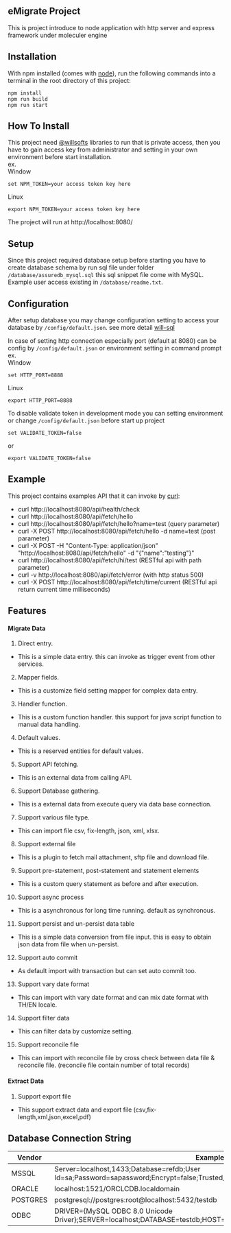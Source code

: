 ## eMigrate Project

This is project introduce to node application with http server and express framework under moleculer engine

## Installation

With npm installed (comes with [node](https://nodejs.org/en/)), run the following commands into a terminal in the root directory of this project:

```shell
npm install
npm run build
npm run start
```

## How To Install
This project need [@willsofts](https://github.com/willsofts) libraries to run that is private access, then you have to gain access key from administrator and setting in your own environment before start installation. \
ex. \
Window

    set NPM_TOKEN=your access token key here

Linux

    export NPM_TOKEN=your access token key here


The project will run at http://localhost:8080/

## Setup
Since this project required database setup before starting you have to create database schema by run sql file under folder `/database/assuredb_mysql.sql` this sql snippet file come with MySQL. Example user access existing in `/database/readme.txt`.

## Configuration
After setup database you may change configuration setting to access your database by `/config/default.json`. see more detail [will-sql](https://github.com/willsofts/will-sql)

In case of setting http connection especially port (default at 8080) can be config by `/config/default.json` or environment setting in command prompt \
ex. \
Window 

    set HTTP_PORT=8888 

Linux 

    export HTTP_PORT=8888 

To disable validate token in development mode you can setting environment or change `/config/default.json` before start up project 

    set VALIDATE_TOKEN=false

or
    
    export VALIDATE_TOKEN=false

## Example

This project contains examples API that it can invoke by [curl](https://curl.se/download.html):

* curl http://localhost:8080/api/health/check
* curl http://localhost:8080/api/fetch/hello 
* curl http://localhost:8080/api/fetch/hello?name=test  (query parameter)
* curl -X POST http://localhost:8080/api/fetch/hello -d name=test  (post parameter)
* curl -X POST -H "Content-Type: application/json" "http://localhost:8080/api/fetch/hello" -d "{\"name\":\"testing\"}"
* curl http://localhost:8080/api/fetch/hi/test (RESTful api with path parameter)
* curl -v http://localhost:8080/api/fetch/error (with http status 500)
* curl -X POST http://localhost:8080/api/fetch/time/current (RESTful api return current time milliseconds)

## Features

#### Migrate Data

1. Direct entry.
- This is a simple data entry. this can invoke as trigger event from other services.

2. Mapper fields.
- This is a customize field setting mapper for complex data entry.

3. Handler function.
- This is a custom function handler. this support for java script function to manual data handling.

4. Default values.
- This is a reserved entities for default values.

5. Support API fetching.
- This is an external data from calling API.

6. Support Database gathering.
- This is a external data from execute query via data base connection.

7. Support various file type.
- This can import file csv, fix-length, json, xml, xlsx.

8. Support external file 
- This is a plugin to fetch mail attachment, sftp file and download file.

9. Support pre-statement, post-statement and statement elements
- This is a custom query statement as before and after execution.

10. Support async process
- This is a asynchronous for long time running. default as synchronous.

11. Support persist and un-persist data table
- This is a simple data conversion from file input. this is easy to obtain json data from file when un-persist.

12. Support auto commit
- As default import with transaction but can set auto commit too.

13. Support vary date format
- This can import with vary date format and can mix date format with TH/EN locale.

14. Support filter data
- This can filter data by customize setting.

15. Support reconcile file
- This can import with reconcile file by cross check between data file & reconcile file.
(reconcile file contain number of total records)

#### Extract Data

1. Support export file
- This support extract data and export file (csv,fix-length,xml,json,excel,pdf)


## Database Connection String

| Vendor | Example |
| -------- | ----------- |
| MSSQL | Server=localhost,1433;Database=refdb;User Id=sa;Password=sapassword;Encrypt=false;Trusted_Connection=Yes; |
| ORACLE | localhost:1521/ORCLCDB.localdomain |
| POSTGRES | postgresql://postgres:root@localhost:5432/testdb |
| ODBC | DRIVER={MySQL ODBC 8.0 Unicode Driver};SERVER=localhost;DATABASE=testdb;HOST=localhost;PORT=3306;UID=root;PWD=root; |

